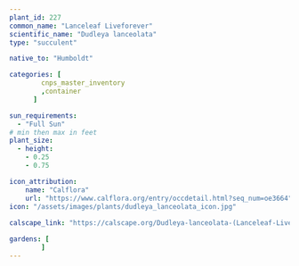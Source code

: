 ```yaml
---
plant_id: 227 
common_name: "Lanceleaf Liveforever"
scientific_name: "Dudleya lanceolata"
type: "succulent"

native_to: "Humboldt"

categories: [
        cnps_master_inventory
        ,container
      ]

sun_requirements:
  - "Full Sun"
# min then max in feet
plant_size:
  - height: 
    - 0.25
    - 0.75

icon_attribution: 
    name: "Calflora"
    url: "https://www.calflora.org/entry/occdetail.html?seq_num=oe3664"
icon: "/assets/images/plants/dudleya_lanceolata_icon.jpg"
 
calscape_link: "https://calscape.org/Dudleya-lanceolata-(Lanceleaf-Liveforever)"

gardens: [
        ]
---
```









